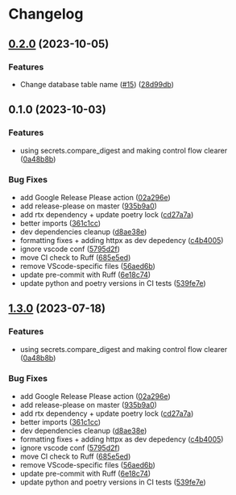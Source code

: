 # Changelog

## [0.2.0](https://github.com/cwang/fastapi_sqlmodel_security/compare/v0.1.0...v0.2.0) (2023-10-05)


### Features

* Change database table name ([#15](https://github.com/cwang/fastapi_sqlmodel_security/issues/15)) ([28d99db](https://github.com/cwang/fastapi_sqlmodel_security/commit/28d99db829979c8addc8df07f7aa9cb8bc2d9a07))

## 0.1.0 (2023-10-03)


### Features

* using secrets.compare_digest and making control flow clearer ([0a48b8b](https://github.com/cwang/fastapi_sqlmodel_security/commit/0a48b8bdbe8daf2a031b3bc9b2016201db05b50c))


### Bug Fixes

* add Google Release Please action ([02a296e](https://github.com/cwang/fastapi_sqlmodel_security/commit/02a296e73d07d4f13211ebc7dd7f8c955377fe48))
* add release-please on master ([935b9a0](https://github.com/cwang/fastapi_sqlmodel_security/commit/935b9a06dd3a048ea33de4862f2cc2bea5b21036))
* add rtx dependency + update poetry lock ([cd27a7a](https://github.com/cwang/fastapi_sqlmodel_security/commit/cd27a7a18a759359b20d3ddf3c6eac45b2f982ed))
* better imports ([361c1cc](https://github.com/cwang/fastapi_sqlmodel_security/commit/361c1cce2fa49fd0436fbff2ad87c8e4469f4e2c))
* dev dependencies cleanup ([d8ae38e](https://github.com/cwang/fastapi_sqlmodel_security/commit/d8ae38e95eb1cdb60566adb71915b0231c8fb416))
* formatting fixes + adding httpx as dev depedency ([c4b4005](https://github.com/cwang/fastapi_sqlmodel_security/commit/c4b40051cc942100623e1be683eb7066fe0bcedd))
* ignore vscode conf ([5795d2f](https://github.com/cwang/fastapi_sqlmodel_security/commit/5795d2f7ffc363043f7d81b6de36ed22e4465a69))
* move CI check to Ruff ([685e5ed](https://github.com/cwang/fastapi_sqlmodel_security/commit/685e5ed22d5e81ce0a45c7bbf90e795304e1cff3))
* remove VScode-specific files ([56aed6b](https://github.com/cwang/fastapi_sqlmodel_security/commit/56aed6baad8d1d1bf53097c538025db806ae5788))
* update pre-commit with Ruff ([6e18c74](https://github.com/cwang/fastapi_sqlmodel_security/commit/6e18c74aa96259d59b60e93177a06145319e835d))
* update python and poetry versions in CI tests ([539fe7e](https://github.com/cwang/fastapi_sqlmodel_security/commit/539fe7e7f590c6be000a25e96072d884c9a8a132))

## [1.3.0](https://github.com/mrtolkien/fastapi_simple_security/compare/1.2.0...v1.3.0) (2023-07-18)


### Features

* using secrets.compare_digest and making control flow clearer ([0a48b8b](https://github.com/mrtolkien/fastapi_simple_security/commit/0a48b8bdbe8daf2a031b3bc9b2016201db05b50c))


### Bug Fixes

* add Google Release Please action ([02a296e](https://github.com/mrtolkien/fastapi_simple_security/commit/02a296e73d07d4f13211ebc7dd7f8c955377fe48))
* add release-please on master ([935b9a0](https://github.com/mrtolkien/fastapi_simple_security/commit/935b9a06dd3a048ea33de4862f2cc2bea5b21036))
* add rtx dependency + update poetry lock ([cd27a7a](https://github.com/mrtolkien/fastapi_simple_security/commit/cd27a7a18a759359b20d3ddf3c6eac45b2f982ed))
* better imports ([361c1cc](https://github.com/mrtolkien/fastapi_simple_security/commit/361c1cce2fa49fd0436fbff2ad87c8e4469f4e2c))
* dev dependencies cleanup ([d8ae38e](https://github.com/mrtolkien/fastapi_simple_security/commit/d8ae38e95eb1cdb60566adb71915b0231c8fb416))
* formatting fixes + adding httpx as dev depedency ([c4b4005](https://github.com/mrtolkien/fastapi_simple_security/commit/c4b40051cc942100623e1be683eb7066fe0bcedd))
* ignore vscode conf ([5795d2f](https://github.com/mrtolkien/fastapi_simple_security/commit/5795d2f7ffc363043f7d81b6de36ed22e4465a69))
* move CI check to Ruff ([685e5ed](https://github.com/mrtolkien/fastapi_simple_security/commit/685e5ed22d5e81ce0a45c7bbf90e795304e1cff3))
* remove VScode-specific files ([56aed6b](https://github.com/mrtolkien/fastapi_simple_security/commit/56aed6baad8d1d1bf53097c538025db806ae5788))
* update pre-commit with Ruff ([6e18c74](https://github.com/mrtolkien/fastapi_simple_security/commit/6e18c74aa96259d59b60e93177a06145319e835d))
* update python and poetry versions in CI tests ([539fe7e](https://github.com/mrtolkien/fastapi_simple_security/commit/539fe7e7f590c6be000a25e96072d884c9a8a132))
